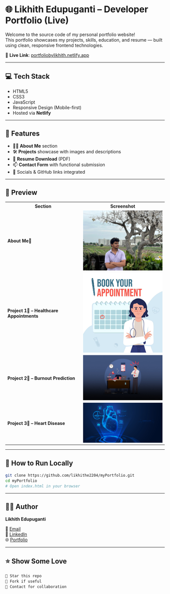 # 🌐 Likhith Edupuganti – Developer Portfolio (Live)

Welcome to the source code of my personal portfolio website!  
This portfolio showcases my projects, skills, education, and resume — built using clean, responsive frontend technologies.

📍 **Live Link**: [portfoliobylikhith.netlify.app](https://portfoliobylikhith.netlify.app/)

---

## 💻 Tech Stack

- HTML5  
- CSS3  
- JavaScript  
- Responsive Design (Mobile-first)  
- Hosted via **Netlify**

---

## 🧩 Features

- 🧑‍💼 **About Me** section
- 🛠️ **Projects** showcase with images and descriptions  
- 📄 **Resume Download** (PDF)
- 📫 **Contact Form** with functional submission  
- 🔗 Socials & GitHub links integrated

---

## 📸 Preview

<div align="center">

<table>
  <tr>
    <th>Section</th>
    <th>Screenshot</th>
  </tr>
  <tr>
    <td><b>About Me🌱</b></td>
    <td><img src="./About me.JPG" alt="About Me" width="300"/></td>
  </tr>
  <tr>
    <td><b>Project 1🎯 – Healthcare Appointments</b></td>
    <td><img src="./HealthCareAppointSyst.jpg" alt="Healthcare App" width="300"/></td>
  </tr>
  <tr>
    <td><b>Project 2🎯 – Burnout Prediction</b></td>
    <td><img src="./Employee-Burnout.jpg" alt="Burnout Prediction" width="300"/></td>
  </tr>
  <tr>
    <td><b>Project 3🎯 – Heart Disease</b></td>
    <td><img src="./HeartDiseasePred.png" alt="Heart Disease" width="300"/></td>
  </tr>
</table>

</div>

---

## 🚀 How to Run Locally

```bash
git clone https://github.com/likhithe2204/myPortfolio.git
cd myPortfolio
# Open index.html in your browser
```

---

## 👨‍💻 Author

**Likhith Edupuganti**

📧 [Email](mailto:likhith_edupuganti@srmap.edu.in)  
🔗 [LinkedIn](https://www.linkedin.com/in/likhithedupuganti)  
🌐 [Portfolio](https://portfoliobylikhith.netlify.app/)

---

## ⭐ Show Some Love

```bash
🌟 Star this repo
🍴 Fork if useful
📩 Contact for collaboration
